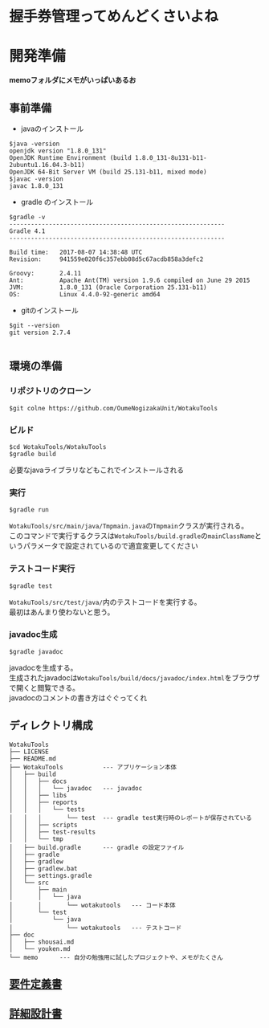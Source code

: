 <!-- coding: utf-8 -->
<!-- vi: set expandtab sw=2 ts=2 softtabstop=2 :-->
# 握手券管理ってめんどくさいよね

# 開発準備
**memoフォルダにメモがいっぱいあるお**

## 事前準備
* javaのインストール

```console
$java -version
openjdk version "1.8.0_131"
OpenJDK Runtime Environment (build 1.8.0_131-8u131-b11-2ubuntu1.16.04.3-b11)
OpenJDK 64-Bit Server VM (build 25.131-b11, mixed mode)
$javac -version
javac 1.8.0_131
```

* gradle のインストール
  
```console
$gradle -v
------------------------------------------------------------
Gradle 4.1
------------------------------------------------------------

Build time:   2017-08-07 14:38:48 UTC
Revision:     941559e020f6c357ebb08d5c67acdb858a3defc2

Groovy:       2.4.11
Ant:          Apache Ant(TM) version 1.9.6 compiled on June 29 2015
JVM:          1.8.0_131 (Oracle Corporation 25.131-b11)
OS:           Linux 4.4.0-92-generic amd64

```

* gitのインストール

```console
$git --version
git version 2.7.4


```

## 環境の準備
### リポジトリのクローン

```console
$git colne https://github.com/OumeNogizakaUnit/WotakuTools
```

### ビルド

```console
$cd WotakuTools/WotakuTools
$gradle build

```

必要なjavaライブラリなどもこれでインストールされる


### 実行

```console
$gradle run
```
`WotakuTools/src/main/java/Tmpmain.java`の`Tmpmain`クラスが実行される。  
このコマンドで実行するクラスは`WotakuTools/build.gradle`の`mainClassName`というパラメータで設定されているので適宜変更してください

### テストコード実行

```console
$gradle test
```
`WotakuTools/src/test/java/`内のテストコードを実行する。  
最初はあんまり使わないと思う。

### javadoc生成

```console
$gradle javadoc
```
javadocを生成する。  
生成されたjavadocは`WotakuTools/build/docs/javadoc/index.html`をブラウザで開くと閲覧できる。  
javadocのコメントの書き方はぐぐってくれ


## ディレクトリ構成

```console
WotakuTools
├── LICENSE
├── README.md
├── WotakuTools           --- アプリケーション本体
│   ├── build
│   │   ├── docs
│   │   │   └── javadoc   --- javadoc
│   │   ├── libs
│   │   ├── reports
│   │   │   └── tests
│   │   │       └── test  --- gradle test実行時のレポートが保存されている
│   │   ├── scripts
│   │   ├── test-results
│   │   └── tmp
│   ├── build.gradle      --- gradle の設定ファイル
│   ├── gradle
│   ├── gradlew
│   ├── gradlew.bat
│   ├── settings.gradle
│   └── src
│       ├── main
│       │   └── java
│       │       └── wotakutools   --- コード本体
│       └── test
│           └── java
│               └── wotakutools   --- テストコード
├── doc
│   ├── shousai.md
│   └── youken.md
└── memo      --- 自分の勉強用に試したプロジェクトや、メモがたくさん
```


## [要件定義書](./doc/youken.md)

## [詳細設計書](./doc/shousai.md)
